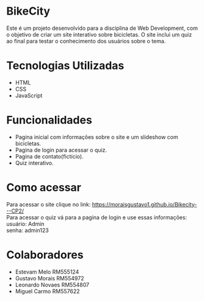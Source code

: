 # BikeCity

Este é um projeto desenvolvido para a disciplina de Web Development, com o objetivo de criar um site interativo sobre bicicletas. O site inclui um quiz ao final para testar o conhecimento dos usuários sobre o tema.

# Tecnologias Utilizadas

 - HTML
 - CSS
  - JavaScript

# Funcionalidades

- Pagina inicial com informações sobre o site e um slideshow com bicicletas.
- Pagina de login para acessar o quiz.
- Pagina de contato(fictício).
- Quiz interativo.

# Como acessar

Para acessar o site clique no link: https://moraisgustavo1.github.io/Bikecity---CP2/ <br>
Para acessar o quiz vá para a pagina de login e use essas informações:<br> usuário: Admin <br>senha: admin123

# Colaboradores

- Estevam Melo RM555124 
- Gustavo Morais RM554972
- Leonardo Novaes RM554807
- Miguel Carmo RM557622

